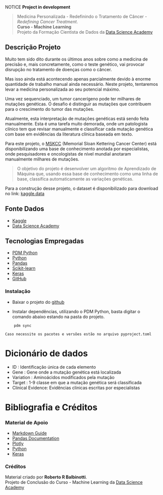 NOTICE
**Project in development**


> Medicina Personalizada - Redefinindo o Tratamento de Câncer - *Redefining Cancer Treatment*.  
> **Curso - Machine Learning**  
> Projeto da Formação Cientista de Dados da [Data Science Academy](https://www.datascienceacademy.com.br/)

## Descrição Projeto

Muito tem sido dito durante os últimos anos sobre como a medicina de precisão e, mais concretamente, como o teste genético, vai provocar disrupção no tratamento de doenças como o câncer.  

Mas isso ainda está acontecendo apenas parcialmente devido à enorme quantidade de trabalho manual ainda necessário. Neste projeto, tentaremos levar a medicina personalizada ao seu potencial máximo.  

Uma vez sequenciado, um tumor cancerígeno pode ter milhares de mutações genéticas. O desafio é distinguir as mutações que contribuem para o crescimento do tumor das mutações.  

Atualmente, esta interpretação de mutações genéticas está sendo feita manualmente. Esta é uma tarefa muito demorada, onde um patologista clínico tem que revisar manualmente e classificar cada mutação genética com base em evidências da literatura clínica baseada em texto.

Para este projeto, o [MSKCC](https://en.wikipedia.org/wiki/Memorial_Sloan_Kettering_Cancer_Center) (Memorial Sloan Kettering Cancer Center) está disponibilizando uma base de conhecimento anotada por especialistas, onde pesquisadores e oncologistas de nível mundial anotaram manualmente milhares de mutações.

   > O objetivo do projeto é desenvolver um algoritmo de Aprendizado de Máquina que, usando essa base de conhecimento como uma linha de base, classifica automaticamente as variações genéticas.

Para a construção desse projeto, o dataset é disponibilizado para download no link: [kaggle.data](https://www.kaggle.com/c/msk-redefining-cancer-treatment/data)



## Fonte Dados

-   [Kaggle](https://www.kaggle.com)
-   [Data Science Academy](https://www.datascienceacademy.com.br)

## Tecnologias Empregadas

- [PDM Python](https://pdm-project.org/)
- [Python](https://www.python.org/)
- [Pandas](https://pandas.pydata.org/)
- [Scikit-learn](https://scikit-learn.org/stable/)
- [Keras](https://keras.io/)
- [GitHub](https://github.com/)

### Instalação

- Baixar o projeto do [github](https://github.com/rbalbinotti/treat_cancer_keras)

- Instalar dependências, utilizando o PDM Python, basta digitar o comando abaixo estando na pasta do projeto.
```
    pdm sync
```
    Caso necessite os pacotes e versões estão no arquivo pyproject.toml

# Dicionário de dados

- ID : Identificação única de cada elemento
- Gene : Gene onde a mutação genética está localizada
- Variation : Aminoácidos modificados pela mutação
- Target : 1-9 classe em que a mutação genética será classificada
- Clinical Evidence: Evidências clinicas escritas por especialistas


# Bibliografia e Créditos

### Material de Apoio
- [Markdown Guide](https://www.markdownguide.org/)
- [Pandas Documentation](https://pandas.pydata.org/docs/)
- [Plotly](https://plotly.com/python/)
- [Python](https://docs.python.org/3/)
- [Keras](https://keras.io/api/)

### Créditos

Material criado por **Roberto R Balbinotti**.  
Projeto de Conclusão do Curso - Machine Learning da [Data Science Academy](https://www.datascienceacademy.com.br/)













